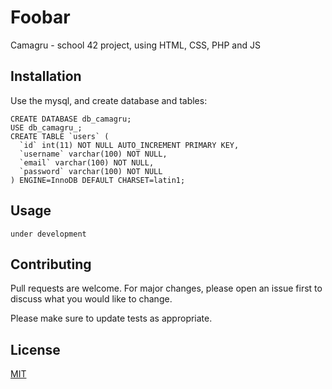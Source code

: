 # Foobar

Camagru - school 42 project, using HTML, CSS, PHP and JS

## Installation

Use the mysql, and create database and tables:

```
CREATE DATABASE db_camagru;
USE db_camagru_;
CREATE TABLE `users` (
  `id` int(11) NOT NULL AUTO_INCREMENT PRIMARY KEY,
  `username` varchar(100) NOT NULL,
  `email` varchar(100) NOT NULL,
  `password` varchar(100) NOT NULL
) ENGINE=InnoDB DEFAULT CHARSET=latin1;
```

## Usage

```
under development
```

## Contributing
Pull requests are welcome. For major changes, please open an issue first to discuss what you would like to change.

Please make sure to update tests as appropriate.

## License
[MIT](https://choosealicense.com/licenses/mit/)
